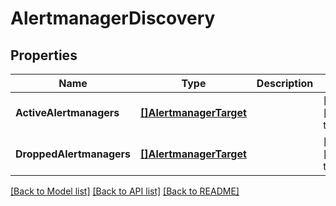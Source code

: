 # AlertmanagerDiscovery

## Properties
Name | Type | Description | Notes
------------ | ------------- | ------------- | -------------
**ActiveAlertmanagers** | [**[]AlertmanagerTarget**](AlertmanagerTarget.md) |  | [optional] [default to null]
**DroppedAlertmanagers** | [**[]AlertmanagerTarget**](AlertmanagerTarget.md) |  | [optional] [default to null]

[[Back to Model list]](../README.md#documentation-for-models) [[Back to API list]](../README.md#documentation-for-api-endpoints) [[Back to README]](../README.md)

